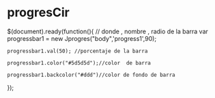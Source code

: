 # progresCir

$(document).ready(function(){
  // donde , nombre , radio de la barra
	var progressbar1 = new Jprogres("body",'progress1',90);
  
	progressbar1.val(50); //porcentaje de la barra
	
	progressbar1.color("#5d5d5d");//color  de barra
  
	progressbar1.backcolor("#ddd")//color de fondo de barra

});

